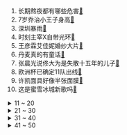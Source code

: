 1. 长期熬夜都有哪些危害[:link:](https://s.weibo.com/weibo?q=%23长期熬夜都有哪些危害%23&Refer=top)
2. 7岁乔治小王子身高[:link:](https://s.weibo.com/weibo?q=%237岁乔治小王子身高%23&Refer=top)
3. 深圳暴雨[:link:](https://s.weibo.com/weibo?q=%23深圳暴雨%23&Refer=top)
4. 时刻主宰X自带光环[:link:](https://s.weibo.com/weibo?q=%23时刻主宰X自带光环%23&Refer=top)
5. 王彦霖艾佳妮婚纱大片[:link:](https://s.weibo.com/weibo?q=%23王彦霖艾佳妮婚纱大片%23&Refer=top)
6. 丹麦真的有童话[:link:](https://s.weibo.com/weibo?q=%23丹麦真的有童话%23&Refer=top)
7. 张晨光说佟大为是失散十五年的儿子[:link:](https://s.weibo.com/weibo?q=%23张晨光说佟大为是失散十五年的儿子%23&Refer=top)
8. 欧洲杯已确定11队出线[:link:](https://s.weibo.com/weibo?q=%23欧洲杯已确定11队出线%23&Refer=top)
9. 许凯面具好像半张面膜[:link:](https://s.weibo.com/weibo?q=%23许凯面具好像半张面膜%23&Refer=top)
10. 这是蜜雪冰城新歌吗[:link:](https://s.weibo.com/weibo?q=%23这是蜜雪冰城新歌吗%23&Refer=top)
<details>
<summary>11 ~ 20</summary>

11. 外交部回应美国向台湾捐赠250万剂疫苗[:link:](https://s.weibo.com/weibo?q=%23外交部回应美国向台湾捐赠250万剂疫苗%23&Refer=top)
12. 德尔塔变异毒株已传播至92个国家[:link:](https://s.weibo.com/weibo?q=%23德尔塔变异毒株已传播至92个国家%23&Refer=top)
13. 云南北移亚洲象群重回玉溪市易门县[:link:](https://s.weibo.com/weibo?q=%23云南北移亚洲象群重回玉溪市易门县%23&Refer=top)
14. 曹县汉服卖家说一天挣万把块很简单[:link:](https://s.weibo.com/weibo?q=%23曹县汉服卖家说一天挣万把块很简单%23&Refer=top)
15. 俞灏明 我的买家秀跟卖家秀差这么多[:link:](https://s.weibo.com/weibo?q=%23俞灏明%20我的买家秀跟卖家秀差这么多%23&Refer=top)
16. 广东新增2例本土确诊病例[:link:](https://s.weibo.com/weibo?q=%23广东新增2例本土确诊病例%23&Refer=top)
17. 晚上11点的新疆有多美[:link:](https://s.weibo.com/weibo?q=%23晚上11点的新疆有多美%23&Refer=top)
18. 金子涵生图状态[:link:](https://s.weibo.com/weibo?q=%23金子涵生图状态%23&Refer=top)
19. 张子枫小时候修拖鞋的视频[:link:](https://s.weibo.com/weibo?q=%23张子枫小时候修拖鞋的视频%23&Refer=top)
20. 西安天空晚霞出现火凤凰[:link:](https://s.weibo.com/weibo?q=%23西安天空晚霞出现火凤凰%23&Refer=top)
</details>
<details>
<summary>21 ~ 30</summary>

21. 美国商务部将撤销TikTok和WeChat禁令[:link:](https://s.weibo.com/weibo?q=%23美国商务部将撤销TikTok和WeChat禁令%23&Refer=top)
22. 林允连续六年为周星驰庆生[:link:](https://s.weibo.com/weibo?q=%23林允连续六年为周星驰庆生%23&Refer=top)
23. 林墨一个人演了一出戏[:link:](https://s.weibo.com/weibo?q=%23林墨一个人演了一出戏%23&Refer=top)
24. 芒特被隔离[:link:](https://s.weibo.com/weibo?q=%23芒特被隔离%23&Refer=top)
25. 原来小燕子真的穿花衣[:link:](https://s.weibo.com/weibo?q=%23原来小燕子真的穿花衣%23&Refer=top)
26. 张嘉倪模仿顶楼千瑞珍[:link:](https://s.weibo.com/weibo?q=%23张嘉倪模仿顶楼千瑞珍%23&Refer=top)
27. 宁泽涛身材[:link:](https://s.weibo.com/weibo?q=%23宁泽涛身材%23&Refer=top)
28. 朱珠可算坐下来了[:link:](https://s.weibo.com/weibo?q=%23朱珠可算坐下来了%23&Refer=top)
29. 燕山大学教授称已推翻爱因斯坦相对论[:link:](https://s.weibo.com/weibo?q=%23燕山大学教授称已推翻爱因斯坦相对论%23&Refer=top)
30. 吉克隽逸 大家现在晒到什么程度了[:link:](https://s.weibo.com/weibo?q=%23吉克隽逸%20大家现在晒到什么程度了%23&Refer=top)
</details>
<details>
<summary>31 ~ 40</summary>

31. 北京本月下旬将在指定地点燃放烟花[:link:](https://s.weibo.com/weibo?q=%23北京本月下旬将在指定地点燃放烟花%23&Refer=top)
32. 张馨月怼网友[:link:](https://s.weibo.com/weibo?q=%23张馨月怼网友%23&Refer=top)
33. 东莞疫情[:link:](https://s.weibo.com/weibo?q=%23东莞疫情%23&Refer=top)
34. 原来这才是长智齿的原因[:link:](https://s.weibo.com/weibo?q=%23原来这才是长智齿的原因%23&Refer=top)
35. 欧洲杯[:link:](https://s.weibo.com/weibo?q=%23欧洲杯%23&Refer=top)
36. 养老金17年连涨[:link:](https://s.weibo.com/weibo?q=%23养老金17年连涨%23&Refer=top)
37. 高考成绩明日起陆续放榜[:link:](https://s.weibo.com/weibo?q=%23高考成绩明日起陆续放榜%23&Refer=top)
38. 钟楚曦的菠萝蜜消失了[:link:](https://s.weibo.com/weibo?q=%23钟楚曦的菠萝蜜消失了%23&Refer=top)
39. 最强大脑总导演王运庆去世[:link:](https://s.weibo.com/weibo?q=%23最强大脑总导演王运庆去世%23&Refer=top)
40. 湖南蓝山夏日荷花[:link:](https://s.weibo.com/weibo?q=%23湖南蓝山夏日荷花%23&Refer=top)
</details>
<details>
<summary>41 ~ 50</summary>

41. 阿根廷 巴拉圭[:link:](https://s.weibo.com/weibo?q=%23阿根廷%20巴拉圭%23&Refer=top)
42. 克里斯滕森世界波[:link:](https://s.weibo.com/weibo?q=%23克里斯滕森世界波%23&Refer=top)
43. 广东疫情[:link:](https://s.weibo.com/weibo?q=%23广东疫情%23&Refer=top)
44. 老友记甘瑟扮演者患前列腺癌晚期[:link:](https://s.weibo.com/weibo?q=%23老友记甘瑟扮演者患前列腺癌晚期%23&Refer=top)
45. 天气太热把猫热成狗了[:link:](https://s.weibo.com/weibo?q=%23天气太热把猫热成狗了%23&Refer=top)
46. 美国至少有50万人遭受现代奴役[:link:](https://s.weibo.com/weibo?q=%23美国至少有50万人遭受现代奴役%23&Refer=top)
47. 长期吃临期产品有损健康吗[:link:](https://s.weibo.com/weibo?q=%23长期吃临期产品有损健康吗%23&Refer=top)
48. 律师解读游戏卡牌拍卖价破8000万[:link:](https://s.weibo.com/weibo?q=%23律师解读游戏卡牌拍卖价破8000万%23&Refer=top)
49. 这才是番茄炒蛋该有的样子[:link:](https://s.weibo.com/weibo?q=%23这才是番茄炒蛋该有的样子%23&Refer=top)
50. 顾慎言牺牲[:link:](https://s.weibo.com/weibo?q=%23顾慎言牺牲%23&Refer=top)
51. 刑侦日记[:link:](https://s.weibo.com/weibo?q=%23刑侦日记%23&Refer=top)
</details>